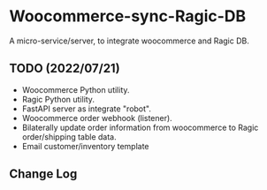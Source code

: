 # Woocommerce-sync-Ragic-DB

A micro-service/server, to integrate woocommerce and Ragic DB.

## TODO (2022/07/21)
 - Woocommerce Python utility.
 - Ragic Python utility.
 - FastAPI server as integrate "robot".
 - Woocommerce order webhook (listener).
 - Bilaterally update order information from woocommerce to Ragic order/shipping table data.
 - Email customer/inventory template

## Change Log


